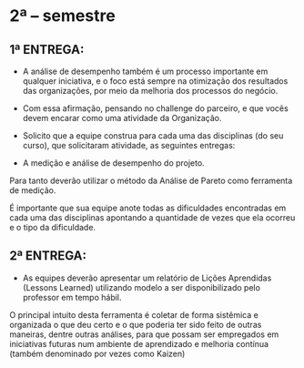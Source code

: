 # 2ª – semestre

## 1ª ENTREGA:

- A análise de desempenho também é um processo importante em qualquer iniciativa, e o foco está sempre na otimização dos resultados das organizações, por meio da melhoria dos processos do negócio.

- Com essa afirmação, pensando no challenge do parceiro, e que vocês devem encarar como uma atividade da Organização. 

- Solicito que a equipe construa para cada uma das disciplinas (do seu curso), que solicitaram atividade, as seguintes entregas:

- A medição e análise de desempenho do projeto.

Para tanto deverão utilizar o método da Análise de Pareto como ferramenta de medição.

É importante que sua equipe anote todas as dificuldades encontradas em cada uma das disciplinas apontando a quantidade de vezes que ela ocorreu e o tipo da dificuldade.

## 2ª ENTREGA:

- As equipes deverão apresentar um relatório de Lições Aprendidas (Lessons Learned) utilizando modelo a ser disponibilizado pelo professor em tempo hábil.

O principal intuito desta ferramenta é coletar de forma sistêmica e organizada o que deu certo e o que poderia ter sido feito de outras maneiras, dentre outras análises, para que possam ser empregados em iniciativas futuras num ambiente de aprendizado e melhoria contínua (também denominado por vezes como Kaizen) 
